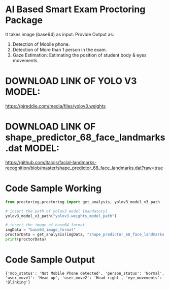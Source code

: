 # AI Based Smart Exam Proctoring Package

It takes image (base64) as input:
Provide Output as: 
1) Detection of Mobile phone.
2) Detection of More than 1 person in the exam.
3) Gaze Estimation: Estimating the position of student body & eyes movements.

# DOWNLOAD LINK OF YOLO V3 MODEL:
https://pjreddie.com/media/files/yolov3.weights

# DOWNLOAD LINK OF shape_predictor_68_face_landmarks.dat MODEL:
https://github.com/italojs/facial-landmarks-recognition/blob/master/shape_predictor_68_face_landmarks.dat?raw=true
# Code Sample Working
```python
from proctoring.proctoring import get_analysis, yolov3_model_v3_path

# insert the path of yolov3 model [mandatory]
yolov3_model_v3_path("yolov3.weights_model_path")

# insert the image of base64 format
imgData = "base64_image_format"
proctorData = get_analysis(imgData, "shape_predictor_68_face_landmarks.dat_model_path")
print(proctorData)

```
# Code Sample Output

```
{'mob_status': 'Not Mobile Phone detected', 'person_status': 'Normal', 'user_move1': 'Head up', 'user_move2': 'Head right', 'eye_movements': 'Blinking'}
```
